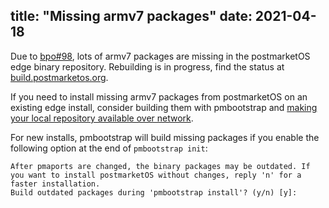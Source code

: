 title: "Missing armv7 packages"
date: 2021-04-18
---
Due to
[bpo#98](https://gitlab.com/postmarketOS/build.postmarketos.org/-/issues/98),
lots of armv7 packages are missing in the postmarketOS edge binary repository.
Rebuilding is in progress, find the status at
[build.postmarketos.org](https://build.postmarketos.org).

If you need to install missing armv7 packages from postmarketOS on an existing
edge install, consider building them with pmbootstrap and
[making your local repository available over network](https://wiki.postmarketos.org/wiki/Installing_packages_on_a_running_phone).

For new installs, pmbootstrap will build missing packages if you enable the
following option at the end of `pmbootstrap init`:

```
After pmaports are changed, the binary packages may be outdated. If you want to install postmarketOS without changes, reply 'n' for a faster installation.
Build outdated packages during 'pmbootstrap install'? (y/n) [y]:
```

